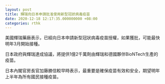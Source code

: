```yaml
---
layout: post
title: 輝瑞向日本申請批准使用新型冠狀病毒疫苗
date: 2020-12-18 12:17:35.000000000 +08:00
categories: rthk
---
```


美國輝瑞藥廠表示，已經向日本申請新型冠狀病毒疫苗授權，如果獲批，可能最快明年3月開始接種。

日本政府與輝瑞達成協議，將提供1億2千萬劑由輝瑞和德國夥伴BioNTech生產的疫苗。

日本內閣官房長官加藤勝信較早時表示，最重要是確保疫苗有效和安全，期望明年上半年為所有國民接種疫苗。
